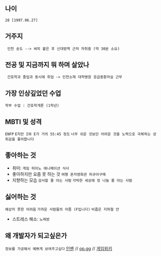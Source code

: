 ## 나이
`` 28 [1997.06.27] ``

## 거주지
`` 인천 송도 --> 싸피 붙은 후 신대방역 근처 자취중 (약 30분 소요)``

## 전공 및 지금까지 뭐 하며 살았나
`` 간호학과
졸업과 동시에 취업 -> 인천소재 대학병원 응급중환자실 근무``

## 가장 인상깊었던 수업
`` 학부 수업 : 간호학개론 (1학년) ``

## MBTI 및 성격
`` ENFP ``
`` E지만 I와 E가 거의 55:45 정도 ``
`` 너무 쉬운 것보단 어려운 것을 노력으로 극복하는 성취감을 좋아합니다 ``

## 좋아하는 것
* 취미:
`` 게임 피아노 애니메이션 식사 ``
* 좋아하지만 요즘 못 하는 것
`` 여행 혼자영화관 피규어구매 ``
* 지향하는 모습
`` 감사할 줄 아는 사람 ``
`` 각박한 세상에 정 나눌 줄 아는 사람 ``

## 싫어하는 것
`` 예상치 못한 어려움 ``
`` 가까운 사람들의 아픔 (F입니다) ``
`` 비좁은 지하철 안 ``

* 스트레스 해소:
  `` 노래방 ``

## 왜 개발자가 되고싶은가
`` 정보를 가공해서 예쁘게 보여주고싶다 ``
[인벤](https://lol.inven.co.kr) // [op.gg](https://op.gg) // [게임위키](https://mapgenie.io/elden-ring/maps/the-lands-between)
<!--
**hwlee627/hwlee627** is a ✨ _special_ ✨ repository because its `README.md` (this file) appears on your GitHub profile.

Here are some ideas to get you started:

- 🔭 I’m currently working on ...
- 🌱 I’m currently learning ...
- 👯 I’m looking to collaborate on ...
- 🤔 I’m looking for help with ...
- 💬 Ask me about ...
- 📫 How to reach me: ...
- 😄 Pronouns: ...
- ⚡ Fun fact: ...
-->
